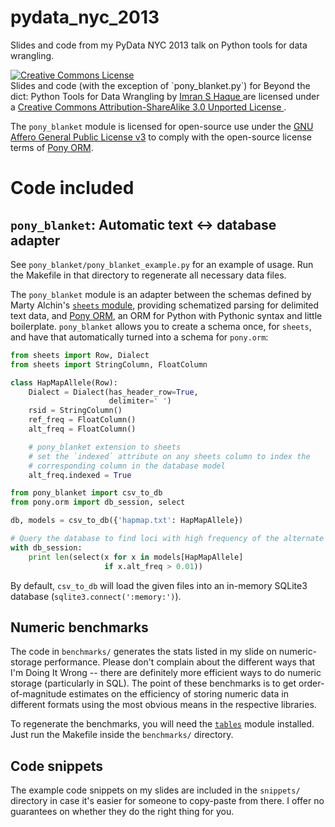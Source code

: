 pydata_nyc_2013
===============

Slides and code from my PyData NYC 2013 talk on Python tools for data wrangling.

<a rel="license" href="http://creativecommons.org/licenses/by-sa/3.0/deed.en_US">
    <img alt="Creative Commons License" style="border-width:0" src="http://i.creativecommons.org/l/by-sa/3.0/88x31.png" />
</a>
<br />
<span xmlns:dct="http://purl.org/dc/terms/" property="dct:title">
    Slides and code (with the exception of `pony_blanket.py`) for Beyond the dict: Python Tools for Data Wrangling
</span> by
<a xmlns:cc="http://creativecommons.org/ns#" href="https://cs.stanford.edu/people/ihaque" property="cc:attributionName" rel="cc:attributionURL">
    Imran S Haque
</a>
are licensed under a
<a rel="license" href="http://creativecommons.org/licenses/by-sa/3.0/deed.en_US">
    Creative Commons Attribution-ShareAlike 3.0 Unported License
</a>.

The `pony_blanket` module is licensed for open-source use under the
[GNU Affero General Public License v3](http://www.gnu.org/licenses/agpl-3.0.html) to comply
with the open-source license terms of [Pony ORM](http://ponyorm.com).

# Code included

## `pony_blanket`: Automatic text <-> database adapter

See `pony_blanket/pony_blanket_example.py` for an example of usage. Run the
Makefile in that directory to regenerate all necessary data files.

The `pony_blanket` module is an adapter between the schemas defined by Marty Alchin's
[`sheets` module](https://github.com/gulopine/sheets), providing
schematized parsing for delimited text data, and [Pony ORM](http://ponyorm.com), an ORM
for Python with Pythonic syntax and little boilerplate. `pony_blanket` allows you to create
a schema once, for `sheets`, and have that automatically turned into a schema for `pony.orm`:


```python
from sheets import Row, Dialect
from sheets import StringColumn, FloatColumn

class HapMapAllele(Row):
    Dialect = Dialect(has_header_row=True,
                      delimiter=' ')
    rsid = StringColumn()
    ref_freq = FloatColumn()
    alt_freq = FloatColumn()

    # pony_blanket extension to sheets
    # set the `indexed` attribute on any sheets column to index the
    # corresponding column in the database model
    alt_freq.indexed = True

from pony_blanket import csv_to_db
from pony.orm import db_session, select

db, models = csv_to_db({'hapmap.txt': HapMapAllele})

# Query the database to find loci with high frequency of the alternate allele
with db_session:
    print len(select(x for x in models[HapMapAllele]
                     if x.alt_freq > 0.01))
```

By default, `csv_to_db` will load the given files into an in-memory SQLite3 database
(`sqlite3.connect(':memory:')`).

## Numeric benchmarks

The code in `benchmarks/` generates the stats listed in my slide on numeric-storage performance.
Please don't complain about the different ways that I'm Doing It Wrong -- there are definitely
more efficient ways to do numeric storage (particularly in SQL). The point of these benchmarks is
to get order-of-magnitude estimates on the efficiency of storing numeric data in different formats
using the most obvious means in the respective libraries.

To regenerate the benchmarks, you will need the [`tables`](http://pytables.org) module installed. Just
run the Makefile inside the `benchmarks/` directory.

## Code snippets

The example code snippets on my slides are included in the `snippets/` directory in case it's easier
for someone to copy-paste from there. I offer no guarantees on whether they do the right thing for you.

